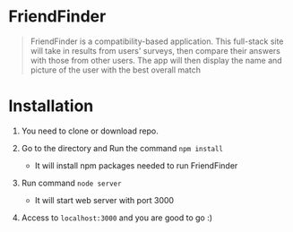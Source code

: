 # FriendFinder

> FriendFinder is a compatibility-based application. This full-stack site will take in results from users' surveys,
> then compare their answers with those from other users. The app will then display the name and picture of the user
> with the best overall match

# Installation

1. You need to clone or download repo.

2. Go to the directory and Run the command `npm install` 
   - It will install npm packages needed to run FriendFinder

3. Run command `node server`
   - It will start web server with port 3000

4. Access to `localhost:3000` and you are good to go :)
